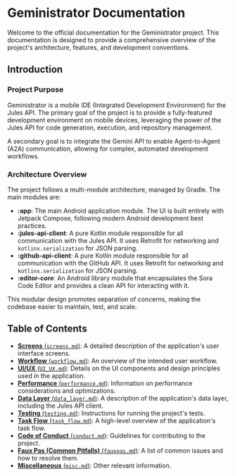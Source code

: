 # Geministrator Documentation

Welcome to the official documentation for the Geministrator project. This documentation is designed to provide a comprehensive overview of the project's architecture, features, and development conventions.

## Introduction

### Project Purpose

Geministrator is a mobile IDE (Integrated Development Environment) for the Jules API. The primary goal of the project is to provide a fully-featured development environment on mobile devices, leveraging the power of the Jules API for code generation, execution, and repository management.

A secondary goal is to integrate the Gemini API to enable Agent-to-Agent (A2A) communication, allowing for complex, automated development workflows.

### Architecture Overview

The project follows a multi-module architecture, managed by Gradle. The main modules are:

-   **:app**: The main Android application module. The UI is built entirely with Jetpack Compose, following modern Android development best practices.
-   **:jules-api-client**: A pure Kotlin module responsible for all communication with the Jules API. It uses Retrofit for networking and `kotlinx.serialization` for JSON parsing.
-   **:github-api-client**: A pure Kotlin module responsible for all communication with the GitHub API. It uses Retrofit for networking and `kotlinx.serialization` for JSON parsing.
-   **:editor-core**: An Android library module that encapsulates the Sora Code Editor and provides a clean API for interacting with it.

This modular design promotes separation of concerns, making the codebase easier to maintain, test, and scale.

## Table of Contents

-   [**Screens** (`screens.md`)](screens.md): A detailed description of the application's user interface screens.
-   [**Workflow** (`workflow.md`)](workflow.md): An overview of the intended user workflow.
-   [**UI/UX** (`UI_UX.md`)](UI_UX.md): Details on the UI components and design principles used in the application.
-   [**Performance** (`performance.md`)](performance.md): Information on performance considerations and optimizations.
-   [**Data Layer** (`data_layer.md`)](data_layer.md): A description of the application's data layer, including the Jules API client.
-   [**Testing** (`testing.md`)](testing.md): Instructions for running the project's tests.
-   [**Task Flow** (`task_flow.md`)](task_flow.md): A high-level overview of the application's task flow.
-   [**Code of Conduct** (`conduct.md`)](conduct.md): Guidelines for contributing to the project.
-   [**Faux Pas (Common Pitfalls)** (`fauxpas.md`)](fauxpas.md): A list of common issues and how to resolve them.
-   [**Miscellaneous** (`misc.md`)](misc.md): Other relevant information.
